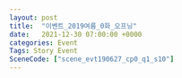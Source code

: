 ```yaml
---
layout: post
title:  "이벤트_2019여름_0화_오프닝"
date:   2021-12-30 07:00:00 +0000
categories: Event
Tags: Story Event
SceneCode: ["scene_evt190627_cp0_q1_s10"]
---
```

